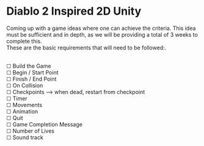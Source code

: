 # Diablo 2 Inspired 2D Unity


Coming up with a game ideas where one can achieve the criteria. This idea must be sufficient and in depth, as we will be providing a total of 3 weeks to complete this.<br> These are the basic requirements that will need to be followed:.<br><br>

☐ Build the Game<br>
☐ Begin / Start Point<br>
☐ Finish / End Point<br>
☐ On Collision<br>
☐ Checkpoints --> when dead, restart from checkpoint<br>
☐ Timer<br>
☐ Movements<br>
☐ Animation<br>
☐ Quit<br>
☐ Game Completion Message<br>
☐ Number of Lives<br>
☐ Sound track<br>
<br>

